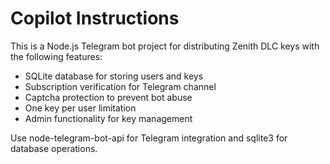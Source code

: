# Copilot Instructions

<!-- Use this file to provide workspace-specific custom instructions to Copilot. For more details, visit https://code.visualstudio.com/docs/copilot/copilot-customization#_use-a-githubcopilotinstructionsmd-file -->

This is a Node.js Telegram bot project for distributing Zenith DLC keys with the following features:
- SQLite database for storing users and keys
- Subscription verification for Telegram channel
- Captcha protection to prevent bot abuse
- One key per user limitation
- Admin functionality for key management

Use node-telegram-bot-api for Telegram integration and sqlite3 for database operations.
